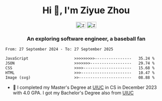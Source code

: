 <h1 align="center">Hi 👋, I'm Ziyue Zhou</h1>

<p align="center">
<a href="https://linkedin.com/in/ziyue5" target="blank"><img align="center" src="https://raw.githubusercontent.com/rahuldkjain/github-profile-readme-generator/master/src/images/icons/Social/linked-in-alt.svg" alt="ziyue-zhou-a992ba184" height="20" width="30" /></a>
<a href="https://github.com/ziyue5" target="blank"><img align="center" src="https://raw.githubusercontent.com/rahuldkjain/github-profile-readme-generator/master/src/images/icons/Social/github.svg" alt="ziyue5" height="20" width="30" /></a>
</p>
<h3 align="center">An exploring software engineer, a baseball fan</h3>

<!--START_SECTION:waka-->

```txt
From: 27 September 2024 - To: 27 September 2025

JavaScript                    >>>>>>>>>----------------   35.24 %
JSON                          >>>>>>>------------------   29.74 %
CSS                           >>>>---------------------   15.68 %
HTML                          >>>----------------------   10.47 %
Image (svg)                   >>-----------------------   08.88 %
```

<!--END_SECTION:waka-->

- 🎉 I completed my Master's Degree at [UIUC](https://illinois.edu/) in CS in December 2023 with 4.0 GPA. I got my Bachelor's Degree also from [UIUC](https://illinois.edu/)

